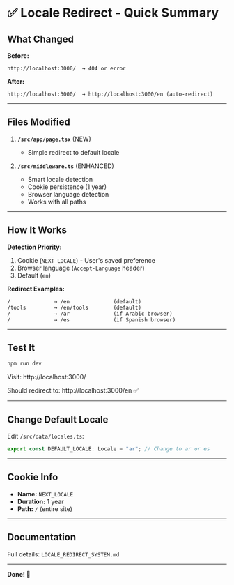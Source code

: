 # ✅ Locale Redirect - Quick Summary

## What Changed

**Before:**
```
http://localhost:3000/  → 404 or error
```

**After:**
```
http://localhost:3000/  → http://localhost:3000/en (auto-redirect)
```

---

## Files Modified

1. **`/src/app/page.tsx`** (NEW)
   - Simple redirect to default locale

2. **`/src/middleware.ts`** (ENHANCED)
   - Smart locale detection
   - Cookie persistence (1 year)
   - Browser language detection
   - Works with all paths

---

## How It Works

**Detection Priority:**
1. Cookie (`NEXT_LOCALE`) - User's saved preference
2. Browser language (`Accept-Language` header)
3. Default (`en`)

**Redirect Examples:**
```
/              → /en              (default)
/tools         → /en/tools        (default)
/              → /ar              (if Arabic browser)
/              → /es              (if Spanish browser)
```

---

## Test It

```bash
npm run dev
```

Visit: http://localhost:3000/

Should redirect to: http://localhost:3000/en ✅

---

## Change Default Locale

Edit `/src/data/locales.ts`:

```typescript
export const DEFAULT_LOCALE: Locale = "ar"; // Change to ar or es
```

---

## Cookie Info

- **Name:** `NEXT_LOCALE`
- **Duration:** 1 year
- **Path:** `/` (entire site)

---

## Documentation

Full details: `LOCALE_REDIRECT_SYSTEM.md`

---

**Done! 🚀**
